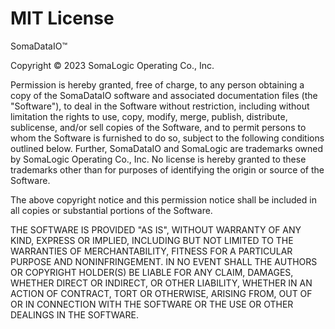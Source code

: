 # MIT License

SomaDataIO™

Copyright © 2023 SomaLogic Operating Co., Inc.

Permission is hereby granted, free of charge, to any person obtaining
a copy of the SomaDataIO software and associated documentation files
(the "Software"), to deal in the Software without restriction,
including without limitation the rights to use, copy, modify, merge,
publish, distribute, sublicense, and/or sell copies of the Software,
and to permit persons to whom the Software is furnished to do so,
subject to the following conditions outlined below.  Further,
SomaDataIO and SomaLogic are trademarks owned by SomaLogic Operating Co., Inc.
No license is hereby granted to these trademarks other than for purposes
of identifying the origin or source of the Software.

The above copyright notice and this permission notice shall be
included in all copies or substantial portions of the Software.

THE SOFTWARE IS PROVIDED "AS IS", WITHOUT WARRANTY OF ANY KIND,
EXPRESS OR IMPLIED, INCLUDING BUT NOT LIMITED TO THE WARRANTIES OF
MERCHANTABILITY, FITNESS FOR A PARTICULAR PURPOSE AND NONINFRINGEMENT.
IN NO EVENT SHALL THE AUTHORS OR COPYRIGHT HOLDER(S) BE LIABLE FOR
ANY CLAIM, DAMAGES, WHETHER DIRECT OR INDIRECT, OR OTHER LIABILITY,
WHETHER IN AN ACTION OF CONTRACT, TORT OR OTHERWISE, ARISING FROM,
OUT OF OR IN CONNECTION WITH THE SOFTWARE OR THE USE OR OTHER DEALINGS
IN THE SOFTWARE.
